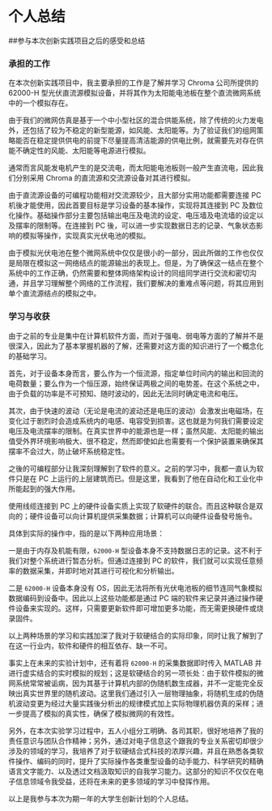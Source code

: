 # 个人总结

##参与本次创新实践项目之后的感受和总结

### 承担的工作

在本次创新实践项目中，我主要承担的工作是了解并学习 Chroma 公司所提供的 62000-H 型光伏直流源模拟设备，并将其作为太阳能电池板在整个直流微网系统中的一个模拟存在。

由于我们的微网仿真是基于一个中小型社区的混合供能系统，除了传统的火力发电外，还包括了较为不稳定的新型能源，如风能、太阳能等。为了验证我们的组网策略能否在稳定提供供电的前提下尽量提高清洁能源的供电比例，就需要先对存在供能不确定性的风能、太阳能等电源进行模拟。

通常而言风能发电机产生的是交流电，而太阳能电池板则一般产生直流电，因此我们分别采用 Chroma 的直流源和交流源设备对其进行模拟。

由于直流源设备的可编程功能相对交流源较少，且大部分实用功能都需要连接 PC 机後才能使用，因此首要目标是学习设备的基本操作，实现将其连接到 PC 及数位化操作。基础操作部分主要包括输出电压及电流的设定、电压墙及电流墙的设定以及摆率的限制等。在连接到 PC 後，可以进一步实现数据日志的记录、气象状态影响的模拟等操作，实现真实光伏电池的模拟。

由于模拟光伏电池在整个微网系统中仅仅是很小的一部分，因此所做的工作也仅仅是局限在模拟这一网络结点的能源输出的表现上。但是，为了确保这一结点在整个系统中的工作正确，仍然需要和整体网络架构设计的同组同学进行交流和密切沟通，并且学习理解整个网络的工作流程，我们要解决的重难点等问题，将其应用到单个直流源结点的模拟之中。

### 学习与收获

由于之前的专业是集中在计算机软件方面，而对于强电、弱电等方面的了解并不是很深入，因此为了基本掌握机器的了解，还需要对这方面的知识进行了一个概念化的基础学习。

首先，对于设备本身而言，要么作为一个恒流源，指定单位时间内的输出和回流的电荷数量；要么作为一个恒压源，始终保证两极之间的电势差。在这个系统之中，由于负载的功率是不可预知、随时波动的，因此无法同时确定电流和电压。

其次，由于快速的波动（无论是电流的波动还是电压的波动）会激发出电磁场，在变化过于剧烈时会造成系统内的电感、电容受到损害。这也就是为何我们需要设定电压及电流摆率的限制。在真实世界中的能源也是一样；虽然风能、太阳能的输出值受外界环境影响极大、很不稳定，然而即使如此也需要有一个保护装置来确保其摆率不会过大，防止破坏系统稳定性。

之後的可编程部分让我深刻理解到了软件的意义。之前的学习中，我都一直认为软件只是在 PC 上运行的上层建筑而已。但是这里，我看到了他在自动化和工业化中所能起到的强大作用。

使用线缆连接到 PC 上的硬件设备实质上实现了软硬件的联合。而且这种联合是双向的；硬件设备可以向计算机提供采集数据；计算机可以向硬件设备發号施令。

具体到实际的操作中，指的是以下两种应用场景：

一是由于内存及机能有限，`62000-H` 型设备本身不支持数据日志的记录。这不利于我们对整个系统进行暂态分析。但通过连接到 PC 的软件，我们就可以实现任意频率的数据采集，并即时地对其进行可视化和分析输出。

二是 `62000-H` 设备本身没有 OS，因此无法将所有光伏电池板的细节连同气象模拟数据编码到设备中。因此以上这些功能都是通过 PC 端的软件来记录并通过操作硬件设备来实现的。这样，只需要更新软件即可增加更多功能，而无需更换硬件或烧录固件。

以上两种场景的学习和实践加深了我对于软硬结合的实际印象，同时让我了解到了在这一行业内，软件和硬件的相互依存、缺一不可。

事实上在未来的实验计划中，还有着将 `62000-H` 的采集数据即时传入 MATLAB 并进行虚实结合的实时模拟的规划；这是软硬结合的另一项长处：由于软件模拟的微网系统常常被诟病，因为其基于计算机内部的伪随机数生成器，并不一定能完全反映出真实世界里的随机波动。这里我们通过引入一层物理抽象，将随机生成的伪随机波动变更为经过大量实践後分析出的规律模式加上实际物理机器仿真的采样；进一步提高了模拟的真实性，确保了模拟微网的有效性。

另外，在本次实验学习过程中，五人小组分工明确、各司其职，很好地培养了我的责任意识与团队合作精神；另外，通过对电子信息这个跟我的专业关系密切却很少涉及的领域的学习，我培养了对于软硬结合式科技的浓厚兴趣，并且在熟悉各类软件操作、编码的同时，提升了实际操作各类重型设备的动手能力、科学研究的精确语言文字能力、以及透过文档汲取知识的自我学习能力。这部分的知识不仅仅在电子信息领域令我受益，还将在未来的更多领域的学习中發挥作用。

以上是我参与本次为期一年的大学生创新计划的个人总结。